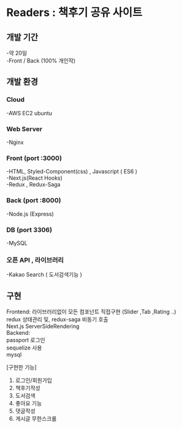 # Readers : 책후기 공유 사이트 

## 개발 기간  <br>
-약 20일 <br>
-Front / Back (100% 개인작) <br>

<h2> 개발 환경 </h2>

<h3>Cloud</h3>
-AWS EC2 ubuntu <br>
<h3> Web Server </h3>
-Nginx <br>
<h3> Front (port :3000) </h3>
-HTML, Styled-Component(css) , Javascript ( ES6 )<br>
-Next.js(React Hooks) <br>
-Redux , Redux-Saga <br>
<h3>Back (port :8000)</h3>
-Node.js (Express) <br>
<h3>DB (port 3306) </h3>
-MySQL<br>
<h3>오픈 API , 라이브러리 </h3>
-Kakao Search ( 도서검색기능 )<br>

## 구현 <br>
Frontend: 
라이브러리없이 모든 컴포넌트 직접구현 (Slider ,Tab ,Rating ..) <br>
redux 상태관리 및, redux-saga 비동기 호출 <br>
Next.js  ServerSideRendering    <br>
Backend:   <br>
passport 로그인 <br>
sequelize 사용<br>
mysql 

[구현한 기능]
1. 로그인/회원가입<br>
2. 책후기작성<br>
3. 도서검색<br>
4. 좋아요 기능<br>
5. 댓글작성<br>
6. 게시글 무한스크롤 
